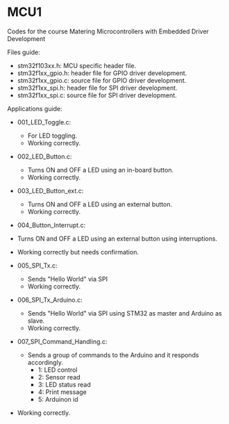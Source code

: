 # MCU1
Codes for the course Matering Microcontrollers with Embedded Driver Development

Files guide:
- stm32f103xx.h: MCU specific header file.
- stm32f1xx_gpio.h: header file for GPIO driver development.
- stm32f1xx_gpio.c: source file for GPIO driver development.
- stm32f1xx_spi.h: header file for SPI driver development.
- stm32f1xx_spi.c: source file for SPI driver development.

Applications guide:
- 001_LED_Toggle.c: 
  - For LED toggling.
  - Working correctly.
 
- 002_LED_Button.c:
  - Turns ON and OFF a LED using an in-board button.
  - Working correctly.
 
- 003_LED_Button_ext.c:
  - Turns ON and OFF a LED using an external button.
  - Working correctly.
  
- 004_Button_Interrupt.c:
 - Turns ON and OFF a LED using an external button using interruptions.
 - Working correctly but needs confirmation.
 
- 005_SPI_Tx.c:
  - Sends "Hello World" via SPI
  - Working correctly.
  
- 006_SPI_Tx_Arduino.c:
  - Sends "Hello World" via SPI using STM32 as master and Arduino as slave.
  - Working correctly.
    
- 007_SPI_Command_Handling.c:
  - Sends a group of commands to the Arduino and it responds accordingly.
    - 1: LED control
    - 2: Sensor read
    - 3: LED status read
    - 4: Print message
    - 5: Arduinon id
 - Working correctly.
  
  

